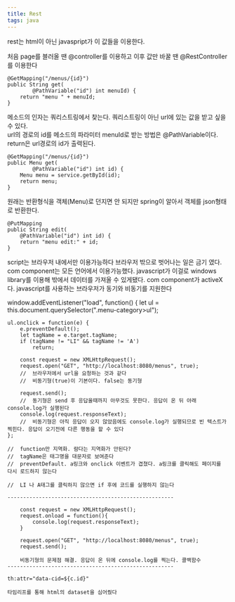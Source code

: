 ```yaml
---
title: Rest
tags: java
---
```


rest는 html이 아닌 javaspript가 이 값들을 이용한다.

처음 page를 블러올 땐 @controller를 이용하고 이후 값만 바꿀 땐 @RestController를 이용한다

	@GetMapping("/menus/{id}")
	public String get(
			@PathVariable("id") int menuId) {
		return "menu " + menuId;
	}
	
메소드의 인자는 쿼리스트링에서 찾는다. 쿼리스트링이 아닌 url에 있는 값을 받고 싶을 수 있다.   
url의 경로의 id를 메소드의 파라미터 menuId로 받는 방법은 @PathVariable이다. return은 url경로의 id가 출력된다.

	@GetMapping("/menus/{id}")
	public Menu get(
			@PathVariable("id") int id) {
		Menu menu = service.getById(id);
		return menu;
	}
	
원래는 반환형식을 객체(Menu)로 던지면 안 되지만 spring이 알아서 객체를 json형태로 반환한다.

	@PutMapping
	public String edit(
		@PathVariable("id") int id) {
		return "menu edit:" + id;
	}
	


script는 브라우저 내에서만 이용가능하다 브라우저 밖으로 벗어나는 일은 금기 였다.
com component는 모든 언어에서 이용가능했다. javascript가 이걸로 windows library를 이용해 밖에서 데이터를 가져올 수 있게됐다.
com component가 activeX다.
javascript를 사용하는 브라우저가 동기와 비동기를 지원한다


window.addEventListener("load", function() {
	let ul = this.document.querySelector(".menu-category>ul");

	ul.onclick = function(e) {
		e.preventDefault();
		let tagName = e.target.tagName;
		if (tagName != "LI" && tagName != 'A')
			return;

		const request = new XMLHttpRequest();
		request.open("GET", "http://localhost:8080/menus", true);
		//	브라우저에서 url을 요청하는 것과 같다
		//	비동기형(true)이 기본이다. false는 동기형

		request.send();
		//	동기형은 send 후 응답올때까지 아무것도 못한다. 응답이 온 뒤 아래 console.log가 실행된다
		console.log(request.responseText);
		//	비동기형은 아직 응답이 오지 않았음에도 console.log가 실행되므로 빈 텍스트가 찍힌다. 응답이 오기전에 다른 행동을 할 수 있다
	};
	
	//	function만 지역화. 람다는 지역화가 안된다?
	//	tagName은 태그명을 대문자로 보여준다
	//	preventDefault. a링크와 onclick 이벤트가 겹쳤다. a링크를 클릭해도 페이지를 다시 로드하지 않는다

	//	LI 나 A태그를 클릭하지 않으면 if 후에 코드를 실행하지 않는다

	-----------------------------------------------------
	
		const request = new XMLHttpRequest();
		request.onload = function(){
			console.log(request.responseText);
		}
		
		request.open("GET", "http://localhost:8080/menus", true);
		request.send();
		
		비동기형의 문제점 해결. 응답이 온 뒤에 console.log를 찍는다. 콜백함수
	-----------------------------------------------------
	
	th:attr="data-cid=${c.id}"
	
	타임리프를 통해 html의 dataset을 심어줬다
	
	